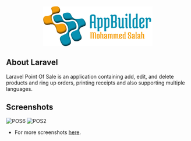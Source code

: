 <p align="center"><img src="logo-repo.png" width="300"></p>

## About Laravel

Laravel Point Of Sale is an application containing add, edit, and delete products and ring up orders, printing receipts and also supporting multiple languages.

## Screenshots

![POS6](https://user-images.githubusercontent.com/109177230/200832578-3d1eb1cd-819e-4211-aaef-af64d351ec1c.png)
![POS2](https://user-images.githubusercontent.com/109177230/200832847-dd66478c-2b85-4c29-8ee3-dbdc0cace9ca.png)

- For more screenshots [here](screenshots).


